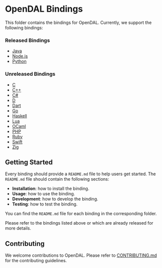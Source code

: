 # OpenDAL Bindings

This folder contains the bindings for OpenDAL. Currently, we support the following bindings:

### Released Bindings

* [Java](java/README.md)
* [Node.js](nodejs/README.md)
* [Python](python/README.md)

### Unreleased Bindings

* [C](c/README.md)
* [C++](cpp/README.md)
* [C#](dotnet/README.md)
* [D](d/README.md)
* [Dart](dart/README.md)
* [Go](go/README.md)
* [Haskell](haskell/README.md)
* [Lua](lua/README.md)
* [OCaml](ocaml/README.md)
* [PHP](php/README.md)
* [Ruby](ruby/README.md)
* [Swift](swift/README.md)
* [Zig](zig/README.md)

## Getting Started

Every binding should provide a `README.md` file to help users get started.
The `README.md` file should contain the following sections:

* **Installation**: how to install the binding.
* **Usage**: how to use the binding.
* **Development**: how to develop the binding.
* **Testing**: how to test the binding.

You can find the `README.md` file for each binding in the corresponding folder.

Please refer to the bindings listed above or which are already released for more details.

## Contributing

We welcome contributions to OpenDAL. Please refer to [CONTRIBUTING.md](../CONTRIBUTING.md) for the contributing guidelines.
